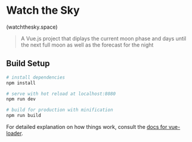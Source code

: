 # Watch the Sky

(watchthesky.space)

> A Vue.js project that diplays the current moon phase and days until the next full moon as well as the forecast for the night



## Build Setup

``` bash
# install dependencies
npm install

# serve with hot reload at localhost:8080
npm run dev

# build for production with minification
npm run build
```

For detailed explanation on how things work, consult the [docs for vue-loader](http://vuejs.github.io/vue-loader).
